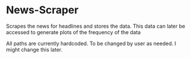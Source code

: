 # News-Scraper
Scrapes the news for headlines and stores the data.  This data can later be accessed to generate plots of the frequency of the data

All paths are currently hardcoded.  To be changed by user as needed. I might change this later.
